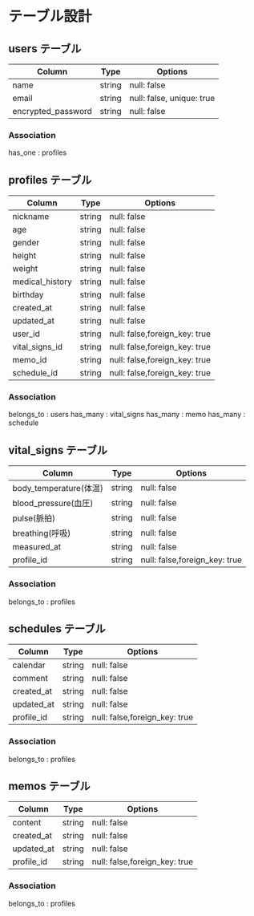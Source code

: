 # テーブル設計

## users テーブル

| Column             | Type   | Options     |
| ------------------ | ------ | ----------- |
| name               | string | null: false |
| email              | string | null: false, unique: true |
| encrypted_password | string | null: false |

### Association
has_one  : profiles




## profiles テーブル

| Column             | Type   | Options     |
| ------------------ | ------ | ----------- |
| nickname           | string | null: false |
| age                | string | null: false |
| gender             | string | null: false |
| height             | string | null: false |
| weight             | string | null: false |
| medical_history    | string | null: false |
| birthday           | string | null: false |
| created_at         | string | null: false |
| updated_at         | string | null: false |
| user_id            | string | null: false,foreign_key: true|
| vital_signs_id     | string | null: false,foreign_key: true|
| memo_id            | string | null: false,foreign_key: true|
| schedule_id        | string | null: false,foreign_key: true|

### Association
belongs_to : users
has_many   : vital_signs
has_many   : memo
has_many   : schedule




## vital_signs テーブル

| Column                 | Type   | Options     |
| ------------------     | ------ | ----------- |
| body_temperature(体温) | string | null: false |
| blood_pressure(血圧)   | string | null: false |
| pulse(脈拍)            | string | null: false |
| breathing(呼吸)        | string | null: false |
| measured_at           | string | null: false |
| profile_id            | string | null: false,foreign_key: true |

### Association
belongs_to : profiles



## schedules テーブル

| Column            | Type   | Options     |
| ------------------| ------ | ----------- |
| calendar          | string | null: false |
| comment           | string | null: false |
| created_at        | string | null: false |
| updated_at        | string | null: false |
| profile_id        | string | null: false,foreign_key: true |


### Association
belongs_to : profiles



## memos テーブル

| Column            | Type   | Options     |
| ------------------| ------ | ----------- |
| content           | string | null: false |
| created_at        | string | null: false |
| updated_at        | string | null: false |
| profile_id        | string | null: false,foreign_key: true |


### Association
belongs_to : profiles

